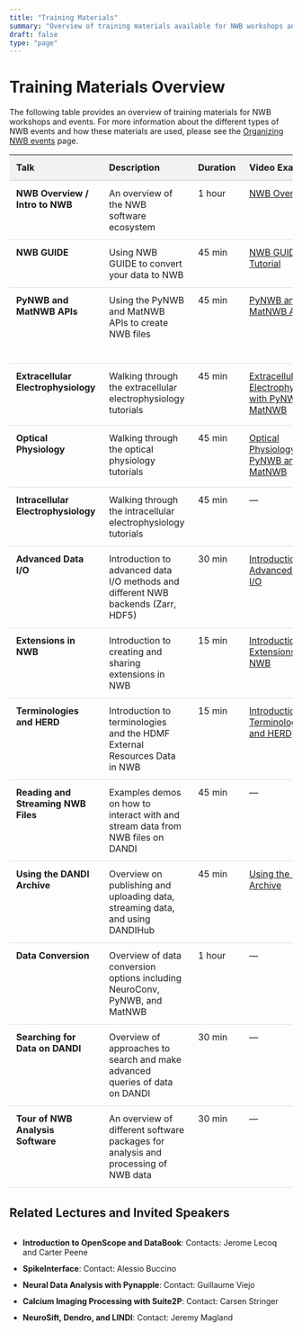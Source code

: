 ```yaml
---
title: "Training Materials"
summary: "Overview of training materials available for NWB workshops and events."
draft: false
type: "page"
---
```


# Training Materials Overview

The following table provides an overview of training materials for NWB workshops and events. For more information about the different types of NWB events and how these materials are used, please see the <a href="/organizing-nwb-events/" target="_blank">Organizing NWB events</a> page.

<style>
.training-table {
  width: 100%;
  border-collapse: collapse;
  margin-bottom: 2rem;
}
.training-table th {
  background-color: #f2f2f2;
  text-align: left;
  padding: 12px;
  font-weight: bold;
  border-bottom: 2px solid #ddd;
}
.training-table td {
  padding: 12px;
  border-bottom: 1px solid #ddd;
  vertical-align: top;
}
.training-table tr:hover {
  background-color: #f5f5f5;
}
.training-table .duration {
  white-space: nowrap;
  width: 80px;
}
.resource-link {
  display: inline-block;
  margin-bottom: 5px;
}
</style>

<table class="training-table">
  <thead>
    <tr>
      <th>Talk</th>
      <th>Description</th>
      <th class="duration">Duration</th>
      <th>Video Examples</th>
      <th>Slides</th>
    </tr>
  </thead>
  <tbody>
    <tr>
      <td><strong>NWB Overview / Intro to NWB</strong></td>
      <td>An overview of the NWB software ecosystem</td>
      <td class="duration">1 hour</td>
      <td><a href="https://www.youtube.com/watch?v=xZiSesEVA3o&list=PL5wPNhoBP0ZB2sLuRKWqwgXf9V3FRl1bw" target="_blank" class="resource-link">NWB Overview</a></td>
      <td>
        <a href="https://docs.google.com/presentation/d/1yFBDGcjRnVuY-atBKlzqeN8WKiwi8rrQ/edit?usp=drive_web&ouid=108945682556816120528&rtpof=true" target="_blank" class="resource-link">NWB Overview</a><br>
        <a href="https://docs.google.com/presentation/d/1o3T1ZH38B3C6GmMqVTOpdeFe1HFS4hkJpd8pGUSdA6I/edit" target="_blank" class="resource-link">Intro to NWB and DANDI</a>
      </td>
    </tr>
    <tr>
      <td><strong>NWB GUIDE</strong></td>
      <td>Using NWB GUIDE to convert your data to NWB</td>
      <td class="duration">45 min</td>
      <td><a href="https://www.youtube.com/watch?v=EhhdDVuHAZ0&list=PL5wPNhoBP0ZB2sLuRKWqwgXf9V3FRl1bw&index=2" target="_blank" class="resource-link">NWB GUIDE Tutorial</a></td>
      <td>Walk through <a href="https://nwb-guide.readthedocs.io/en/stable/tutorials/index.html" target="_blank" class="resource-link">GUIDE tutorials</a></td>
    </tr>
    <tr>
      <td><strong>PyNWB and MatNWB APIs</strong></td>
      <td>Using the PyNWB and MatNWB APIs to create NWB files</td>
      <td class="duration">45 min</td>
      <td><a href="https://www.youtube.com/watch?v=pidQphoPgsg&list=PL5wPNhoBP0ZB2sLuRKWqwgXf9V3FRl1bw&index=3" target="_blank" class="resource-link">PyNWB and MatNWB APIs</a></td>
      <td>
        Walk through <a href="https://pynwb.readthedocs.io/en/stable/tutorials/general/plot_file.html" target="_blank" class="resource-link">PyNWB NWB File Basics</a> tutorial and 
        <a href="https://matnwb.readthedocs.io/en/latest/pages/tutorials/intro.html" target="_blank" class="resource-link">Intro to MatNWB</a>
      </td>
    </tr>
    <tr>
      <td><strong>Extracellular Electrophysiology</strong></td>
      <td>Walking through the extracellular electrophysiology tutorials</td>
      <td class="duration">45 min</td>
      <td><a href="https://www.youtube.com/watch?v=iSL34y1RjA4&list=PL5wPNhoBP0ZB2sLuRKWqwgXf9V3FRl1bw&index=4" target="_blank" class="resource-link">Extracellular Electrophysiology with PyNWB and MatNWB</a></td>
      <td>Walk through <a href="https://pynwb.readthedocs.io/en/stable/tutorials/domain/ecephys.html" target="_blank" class="resource-link">Ecephys Tutorial</a></td>
    </tr>
    <tr>
      <td><strong>Optical Physiology</strong></td>
      <td>Walking through the optical physiology tutorials</td>
      <td class="duration">45 min</td>
      <td><a href="https://www.youtube.com/watch?v=nJTK4dNGejk&list=PL5wPNhoBP0ZB2sLuRKWqwgXf9V3FRl1bw&index=5" target="_blank" class="resource-link">Optical Physiology with PyNWB and MatNWB</a></td>
      <td>Walk through <a href="https://pynwb.readthedocs.io/en/stable/tutorials/domain/ophys.html" target="_blank" class="resource-link">Ophys Tutorial</a></td>
    </tr>
    <tr>
      <td><strong>Intracellular Electrophysiology</strong></td>
      <td>Walking through the intracellular electrophysiology tutorials</td>
      <td class="duration">45 min</td>
      <td>&mdash;</td>
      <td><a href="https://docs.google.com/presentation/d/1AIrci0NjZdXrlWebhUXJiKocUl6Z7BNP/edit?usp=drive_web&ouid=108945682556816120528&rtpof=true" target="_blank" class="resource-link">Intracellular Electrophysiology in NWB</a></td>
    </tr>
    <tr>
      <td><strong>Advanced Data I/O</strong></td>
      <td>Introduction to advanced data I/O methods and different NWB backends (Zarr, HDF5)</td>
      <td class="duration">30 min</td>
      <td><a href="https://www.youtube.com/watch?v=f47yZxJ1w5k&list=PL5wPNhoBP0ZB2sLuRKWqwgXf9V3FRl1bw&index=6" target="_blank" class="resource-link">Introduction to Advanced Data I/O</a></td>
      <td><a href="https://docs.google.com/presentation/d/1scbnjqkV3BaYxgv8b2IwFOH5VUXri2E5_oXuV97SFoo/edit?usp=share_link" target="_blank" class="resource-link">NWB Backends and Advanced Data I/O</a></td>
    </tr>
    <tr>
      <td><strong>Extensions in NWB</strong></td>
      <td>Introduction to creating and sharing extensions in NWB</td>
      <td class="duration">15 min</td>
      <td><a href="https://www.youtube.com/watch?v=qBTeXyujAqo&list=PL5wPNhoBP0ZB2sLuRKWqwgXf9V3FRl1bw&index=8" target="_blank" class="resource-link">Introduction to Extensions to NWB</a></td>
      <td><a href="https://docs.google.com/presentation/d/1pYA5AIyewonZZMICLrEeJ_8A72Kxuc8H/edit?usp=drive_web&ouid=108945682556816120528&rtpof=true" target="_blank" class="resource-link">NWB Extensions</a></td>
    </tr>
    <tr>
      <td><strong>Terminologies and HERD</strong></td>
      <td>Introduction to terminologies and the HDMF External Resources Data in NWB</td>
      <td class="duration">15 min</td>
      <td><a href="https://www.youtube.com/watch?v=ILfPrV_8Zns&list=PL5wPNhoBP0ZB2sLuRKWqwgXf9V3FRl1bw&index=7" target="_blank" class="resource-link">Introduction to Terminologies and HERD</a></td>
      <td>Walk through <a href="https://drive.google.com/file/d/1DwDxjnQJMlz4sU3FsLwKKGbZtO4huH9B/view?usp=share_link" target="_blank" class="resource-link">Defining Terminologies Notebook</a></td>
    </tr>
    <tr>
      <td><strong>Reading and Streaming NWB Files</strong></td>
      <td>Examples demos on how to interact with and stream data from NWB files on DANDI</td>
      <td class="duration">45 min</td>
      <td>&mdash;</td>
      <td><a href="https://docs.google.com/presentation/d/15yC6_EH7JJf5-WOvU4YVR5C5GL8b36W9jWZRK_p4nZM/edit?slide=id.g35345bd726d_0_0#slide=id.g35345bd726d_0_0" target="_blank" class="resource-link">Reading and Streaming NWB Data</a></td>
    </tr>
    <tr>
      <td><strong>Using the DANDI Archive</strong></td>
      <td>Overview on publishing and uploading data, streaming data, and using DANDIHub</td>
      <td class="duration">45 min</td>
      <td><a href="https://www.youtube.com/watch?v=tVMIa6oY2TM" target="_blank" class="resource-link">Using the DANDI Archive</a></td>
      <td><a href="https://docs.google.com/presentation/d/1Gqs1hOIn7hwqJgca1SnAneugDbdS7cs55tv2B2r_ZAs/edit?slide=id.g2e5440d629d_0_160#slide=id.g2e5440d629d_0_160" target="_blank" class="resource-link">Intro to DANDI</a></td>
    </tr>
    <tr>
      <td><strong>Data Conversion</strong></td>
      <td>Overview of data conversion options including NeuroConv, PyNWB, and MatNWB</td>
      <td class="duration">1 hour</td>
      <td>&mdash;</td>
      <td><a href="https://docs.google.com/presentation/d/1-77qTcK0G-qAwjYMFlMdUV9hGIm2Lyfz3J-jjQdUwuE/edit" target="_blank" class="resource-link">NWB Data Conversion</a></td>
    </tr>
    <tr>
      <td><strong>Searching for Data on DANDI</strong></td>
      <td>Overview of approaches to search and make advanced queries of data on DANDI</td>
      <td class="duration">30 min</td>
      <td>&mdash;</td>
      <td><a href="https://docs.google.com/presentation/d/1-u_enw-vf6Llzz10O7rWvlL1I9IGP0gP4SPZfIcrLXA/edit?slide=id.g27a26132861_0_0#slide=id.g27a26132861_0_0" target="_blank" class="resource-link">Searching DANDI and Advanced Queries</a></td>
    </tr>
    <tr>
      <td><strong>Tour of NWB Analysis Software</strong></td>
      <td>An overview of different software packages for analysis and processing of NWB data</td>
      <td class="duration">30 min</td>
      <td>&mdash;</td>
      <td><a href="https://docs.google.com/presentation/d/1wRXF9zB083HA8rl8C068wlImIhJuxIohpqGPM8f4Rms/edit?slide=id.g2ead843b8b8_0_449#slide=id.g2ead843b8b8_0_449" target="_blank" class="resource-link">Tour of NWB Analysis Software</a></td>
    </tr>
  </tbody>
</table>

## Related Lectures and Invited Speakers

<style>
.speakers-list {
  margin: 2rem 0;
}
.speakers-list li {
  margin-bottom: 0.75rem;
}
</style>

<ul class="speakers-list">
  <li><strong>Introduction to OpenScope and DataBook</strong>: Contacts: Jerome Lecoq and Carter Peene</li>
  <li><strong>SpikeInterface</strong>: Contact: Alessio Buccino</li>
  <li><strong>Neural Data Analysis with Pynapple</strong>: Contact: Guillaume Viejo</li>
  <li><strong>Calcium Imaging Processing with Suite2P</strong>: Contact: Carsen Stringer</li>
  <li><strong>NeuroSift, Dendro, and LINDI</strong>: Contact: Jeremy Magland</li>
</ul>
